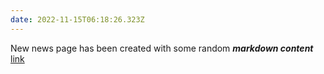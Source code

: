 ```yaml
---
date: 2022-11-15T06:18:26.323Z
---
```

N﻿ew news page has been created with some random ***markdown content***  
[﻿link](https://www.google.com)